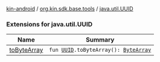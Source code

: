 [kin-android](../../index.md) / [org.kin.sdk.base.tools](../index.md) / [java.util.UUID](./index.md)

### Extensions for java.util.UUID

| Name | Summary |
|---|---|
| [toByteArray](to-byte-array.md) | `fun `[`UUID`](https://docs.oracle.com/javase/6/docs/api/java/util/UUID.html)`.toByteArray(): `[`ByteArray`](https://kotlinlang.org/api/latest/jvm/stdlib/kotlin/-byte-array/index.html) |
